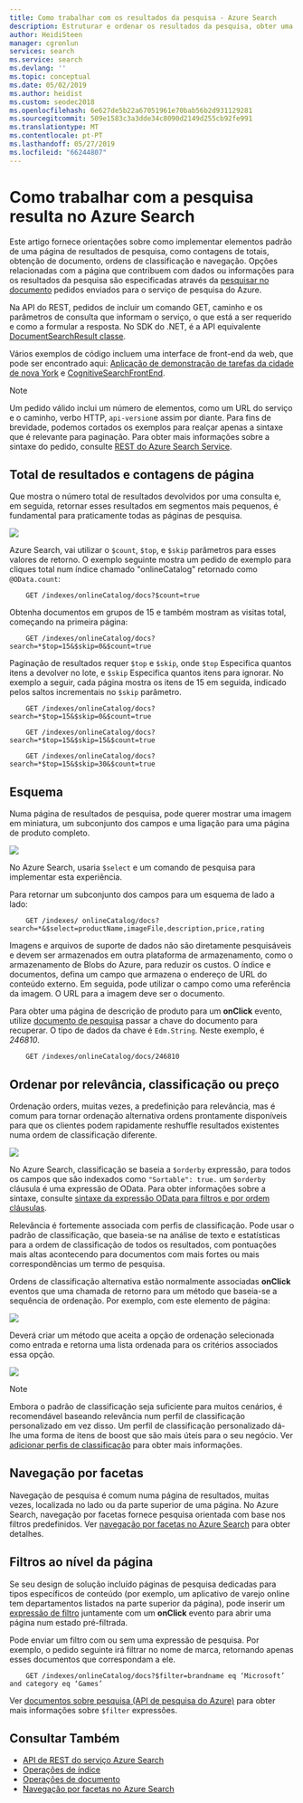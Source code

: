 ```yaml
---
title: Como trabalhar com os resultados da pesquisa - Azure Search
description: Estruturar e ordenar os resultados da pesquisa, obter uma contagem de documentos e adicionar a navegação no conteúdo para os resultados da pesquisa no Azure Search.
author: HeidiSteen
manager: cgronlun
services: search
ms.service: search
ms.devlang: ''
ms.topic: conceptual
ms.date: 05/02/2019
ms.author: heidist
ms.custom: seodec2018
ms.openlocfilehash: 6e627de5b22a67051961e70bab56b2d931129281
ms.sourcegitcommit: 509e1583c3a3dde34c8090d2149d255cb92fe991
ms.translationtype: MT
ms.contentlocale: pt-PT
ms.lasthandoff: 05/27/2019
ms.locfileid: "66244807"
---
```

# <a name="how-to-work-with-search-results-in-azure-search"></a>Como trabalhar com a pesquisa resulta no Azure Search
Este artigo fornece orientações sobre como implementar elementos padrão de uma página de resultados de pesquisa, como contagens de totais, obtenção de documento, ordens de classificação e navegação. Opções relacionadas com a página que contribuem com dados ou informações para os resultados da pesquisa são especificadas através da [pesquisar no documento](https://docs.microsoft.com/rest/api/searchservice/Search-Documents) pedidos enviados para o serviço de pesquisa do Azure. 

Na API do REST, pedidos de incluir um comando GET, caminho e os parâmetros de consulta que informam o serviço, o que está a ser requerido e como a formular a resposta. No SDK do .NET, é a API equivalente [DocumentSearchResult classe](https://docs.microsoft.com/dotnet/api/microsoft.azure.search.models.documentsearchresult-1).

Vários exemplos de código incluem uma interface de front-end da web, que pode ser encontrado aqui: [Aplicação de demonstração de tarefas da cidade de nova York](https://azjobsdemo.azurewebsites.net/) e [CognitiveSearchFrontEnd](https://github.com/LuisCabrer/CognitiveSearchFrontEnd).

> [!NOTE]
> Um pedido válido inclui um número de elementos, como um URL do serviço e o caminho, verbo HTTP, `api-version`e assim por diante. Para fins de brevidade, podemos cortados os exemplos para realçar apenas a sintaxe que é relevante para paginação. Para obter mais informações sobre a sintaxe do pedido, consulte [REST do Azure Search Service](https://docs.microsoft.com/rest/api/searchservice).
>

## <a name="total-hits-and-page-counts"></a>Total de resultados e contagens de página
Que mostra o número total de resultados devolvidos por uma consulta e, em seguida, retornar esses resultados em segmentos mais pequenos, é fundamental para praticamente todas as páginas de pesquisa.

![][1]

Azure Search, vai utilizar o `$count`, `$top`, e `$skip` parâmetros para esses valores de retorno. O exemplo seguinte mostra um pedido de exemplo para cliques total num índice chamado "onlineCatalog" retornado como `@OData.count`:

        GET /indexes/onlineCatalog/docs?$count=true

Obtenha documentos em grupos de 15 e também mostram as visitas total, começando na primeira página:

        GET /indexes/onlineCatalog/docs?search=*$top=15&$skip=0&$count=true

Paginação de resultados requer `$top` e `$skip`, onde `$top` Especifica quantos itens a devolver no lote, e `$skip` Especifica quantos itens para ignorar. No exemplo a seguir, cada página mostra os itens de 15 em seguida, indicado pelos saltos incrementais no `$skip` parâmetro.

        GET /indexes/onlineCatalog/docs?search=*$top=15&$skip=0&$count=true

        GET /indexes/onlineCatalog/docs?search=*$top=15&$skip=15&$count=true

        GET /indexes/onlineCatalog/docs?search=*$top=15&$skip=30&$count=true

## <a name="layout"></a>Esquema
Numa página de resultados de pesquisa, pode querer mostrar uma imagem em miniatura, um subconjunto dos campos e uma ligação para uma página de produto completo.

 ![][2]

No Azure Search, usaria `$select` e um comando de pesquisa para implementar esta experiência.

Para retornar um subconjunto dos campos para um esquema de lado a lado:

        GET /indexes/ onlineCatalog/docs?search=*&$select=productName,imageFile,description,price,rating 

Imagens e arquivos de suporte de dados não são diretamente pesquisáveis e devem ser armazenados em outra plataforma de armazenamento, como o armazenamento de Blobs do Azure, para reduzir os custos. O índice e documentos, defina um campo que armazena o endereço de URL do conteúdo externo. Em seguida, pode utilizar o campo como uma referência da imagem. O URL para a imagem deve ser o documento.

Para obter uma página de descrição de produto para um **onClick** evento, utilize [documento de pesquisa](https://docs.microsoft.com/rest/api/searchservice/Lookup-Document) passar a chave do documento para recuperar. O tipo de dados da chave é `Edm.String`. Neste exemplo, é *246810*. 

        GET /indexes/onlineCatalog/docs/246810

## <a name="sort-by-relevance-rating-or-price"></a>Ordenar por relevância, classificação ou preço
Ordenação orders, muitas vezes, a predefinição para relevância, mas é comum para tornar ordenação alternativa ordens prontamente disponíveis para que os clientes podem rapidamente reshuffle resultados existentes numa ordem de classificação diferente.

 ![][3]

No Azure Search, classificação se baseia a `$orderby` expressão, para todos os campos que são indexados como `"Sortable": true.` um `$orderby` cláusula é uma expressão de OData. Para obter informações sobre a sintaxe, consulte [sintaxe da expressão OData para filtros e por ordem cláusulas](query-odata-filter-orderby-syntax.md).

Relevância é fortemente associada com perfis de classificação. Pode usar o padrão de classificação, que baseia-se na análise de texto e estatísticas para a ordem de classificação de todos os resultados, com pontuações mais altas acontecendo para documentos com mais fortes ou mais correspondências um termo de pesquisa.

Ordens de classificação alternativa estão normalmente associadas **onClick** eventos que uma chamada de retorno para um método que baseia-se a sequência de ordenação. Por exemplo, com este elemento de página:

 ![][4]

Deverá criar um método que aceita a opção de ordenação selecionada como entrada e retorna uma lista ordenada para os critérios associados essa opção.

 ![][5]

> [!NOTE]
> Embora o padrão de classificação seja suficiente para muitos cenários, é recomendável baseando relevância num perfil de classificação personalizado em vez disso. Um perfil de classificação personalizado dá-lhe uma forma de itens de boost que são mais úteis para o seu negócio. Ver [adicionar perfis de classificação](index-add-scoring-profiles.md) para obter mais informações. 
> 
> 

## <a name="faceted-navigation"></a>Navegação por facetas
Navegação de pesquisa é comum numa página de resultados, muitas vezes, localizada no lado ou da parte superior de uma página. No Azure Search, navegação por facetas fornece pesquisa orientada com base nos filtros predefinidos. Ver [navegação por facetas no Azure Search](search-faceted-navigation.md) para obter detalhes.

## <a name="filters-at-the-page-level"></a>Filtros ao nível da página
Se seu design de solução incluído páginas de pesquisa dedicadas para tipos específicos de conteúdo (por exemplo, um aplicativo de varejo online tem departamentos listados na parte superior da página), pode inserir um [expressão de filtro](search-filters.md) juntamente com um **onClick** evento para abrir uma página num estado pré-filtrada. 

Pode enviar um filtro com ou sem uma expressão de pesquisa. Por exemplo, o pedido seguinte irá filtrar no nome de marca, retornando apenas esses documentos que correspondam a ele.

        GET /indexes/onlineCatalog/docs?$filter=brandname eq ‘Microsoft’ and category eq ‘Games’

Ver [documentos sobre pesquisa (API de pesquisa do Azure)](https://docs.microsoft.com/rest/api/searchservice/Search-Documents) para obter mais informações sobre `$filter` expressões.

## <a name="see-also"></a>Consultar Também
* [API de REST do serviço Azure Search](https://docs.microsoft.com/rest/api/searchservice)
* [Operações de índice](https://docs.microsoft.com/rest/api/searchservice/Index-operations)
* [Operações de documento](https://docs.microsoft.com/rest/api/searchservice/Document-operations)
* [Navegação por facetas no Azure Search](search-faceted-navigation.md)

<!--Image references-->
[1]: ./media/search-pagination-page-layout/Pages-1-Viewing1ofNResults.PNG
[2]: ./media/search-pagination-page-layout/Pages-2-Tiled.PNG
[3]: ./media/search-pagination-page-layout/Pages-3-SortBy.png
[4]: ./media/search-pagination-page-layout/Pages-4-SortbyRelevance.png
[5]: ./media/search-pagination-page-layout/Pages-5-BuildSort.png 

